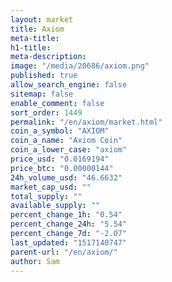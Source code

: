 ```yaml
---
layout: market
title: Axiom
meta-title: 
h1-title: 
meta-description: 
image: "/media/20686/axiom.png"
published: true
allow_search_engine: false
sitemap: false
enable_comment: false
sort_order: 1449
permalink: "/en/axiom/market.html"
coin_a_symbol: "AXIOM"
coin_a_name: "Axiom Coin"
coin_a_lower_case: "axiom"
price_usd: "0.0169194"
price_btc: "0.00000144"
24h_volume_usd: "46.6632"
market_cap_usd: ""
total_supply: ""
available_supply: ""
percent_change_1h: "0.54"
percent_change_24h: "5.54"
percent_change_7d: "-2.07"
last_updated: "1517140747"
parent-url: "/en/axiom/"
author: Sam
---
```


